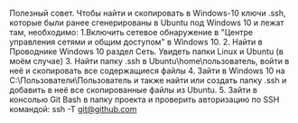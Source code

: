 Полезный совет. 
Чтобы найти и скопировать в Windows-10 ключи .ssh, которые были ранее сгенерированы в Ubuntu под Windows 10 и лежат там, необходимо: 
1.Включить сетевое обнаружение в "Центре управления сетями и общим доступом" в Windows 10.
2. Найти в Проводнике Windows 10 раздел Сеть. Увидеть папки Linux и Ubuntu (в моём случае)
3. Найти папку .ssh в Ubuntu\home\пользователь, войти в неё и скопировать все содержащиеся файлы
4. Зайти в Windows 10 на C:\Пользователи\Пользователь и также найти или создать папку .ssh и добавить в неё все скопированные файлы из Ubuntu.
5. Зайти в консолью Git Bash в папку проекта и проверить авторизацию по SSH командой: ssh -T git@github.com